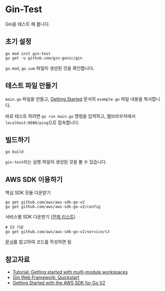 # Gin-Test

Gin을 테스트 해 봅니다. 

## 초기 설정

```shell
go mod init gin-test
go get -u github.com/gin-gonic/gin
```

`go.mod`, `go.sum` 파일이 생성된 것을 확인합니다. 

## 테스트 파일 만들기 

`main.go` 파일을 만들고, [Getting Started](https://gin-gonic.com/docs/quickstart/#getting-started) 문서의 `example.go` 파일 내용을 복사합니다. 

바로 테스트 하려면 `go run main.go` 명령을 입력하고, 웹브라우저에서 `localhost:8080/ping`으로 접속합니다. 

## 빌드하기

```shell
go build
```

`gin-test`라는 실행 파일이 생성된 것을 볼 수 있습니다.

## AWS SDK 이용하기

핵심 SDK 모듈 다운받기

```shell
go get github.com/aws/aws-sdk-go-v2
go get github.com/aws/aws-sdk-go-v2/config
```

서비스별 SDK 다운받기 ([전체 리스트](https://pkg.go.dev/github.com/aws/aws-sdk-go-v2#section-readme))

```shell
# S3 기준
go get github.com/aws/aws-sdk-go-v2/service/s3
```

[문서](https://aws.github.io/aws-sdk-go-v2/docs/getting-started/#invoke-an-operation)를 참고하여 코드를 작성하면 됨

## 참고자료

* [Tutorial: Getting started with multi-module workspaces](https://go.dev/doc/tutorial/workspaces)
* [Gin Web Framework: Quickstart](https://gin-gonic.com/docs/quickstart/)
* [Getting Started with the AWS SDK for Go V2](https://aws.github.io/aws-sdk-go-v2/docs/getting-started/)